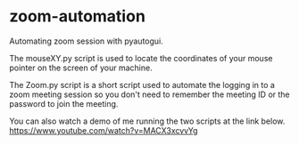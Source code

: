 # zoom-automation
Automating zoom session with pyautogui.

The mouseXY.py script is used to locate the coordinates of your mouse pointer on the screen of your machine.

The Zoom.py script is a short script used to automate the logging in to a zoom meeting session 
so you don't need to remember the meeting ID or the password to join the meeting.

You can also watch a demo of me running the two scripts at the link below.
https://www.youtube.com/watch?v=MACX3xcvvYg
